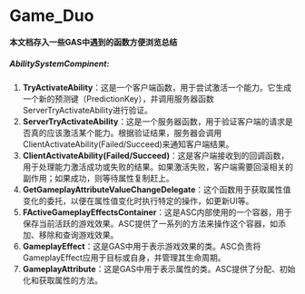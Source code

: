 # Game_Duo

**本文档存入一些GAS中遇到的函数方便浏览总结**

##### AbilitySystemCompinent:

1. **TryActivateAbility**：这是一个客户端函数，用于尝试激活一个能力。它生成一个新的预测键（PredictionKey），并调用服务器函数ServerTryActivateAbility进行验证。
2. **ServerTryActivateAbility**：这是一个服务器函数，用于验证客户端的请求是否真的应该激活某个能力。根据验证结果，服务器会调用ClientActivateAbility(Failed/Succeed)来通知客户端结果。
3. **ClientActivateAbility(Failed/Succeed)**：这是客户端接收到的回调函数，用于处理能力激活成功或失败的结果。如果激活失败，客户端需要回滚相关的副作用；如果成功，则等待属性复制赶上。
4. **GetGameplayAttributeValueChangeDelegate**：这个函数用于获取属性值变化的委托，以便在属性值变化时执行特定的操作，如更新UI等。
5. **FActiveGameplayEffectsContainer**：这是ASC内部使用的一个容器，用于保存当前活跃的游戏效果。ASC提供了一系列的方法来操作这个容器，如添加、移除和查询游戏效果。
6. **GameplayEffect**：这是GAS中用于表示游戏效果的类。ASC负责将GameplayEffect应用于目标或自身，并管理其生命周期。
7. **GameplayAttribute**：这是GAS中用于表示属性的类。ASC提供了分配、初始化和获取属性的方法。

